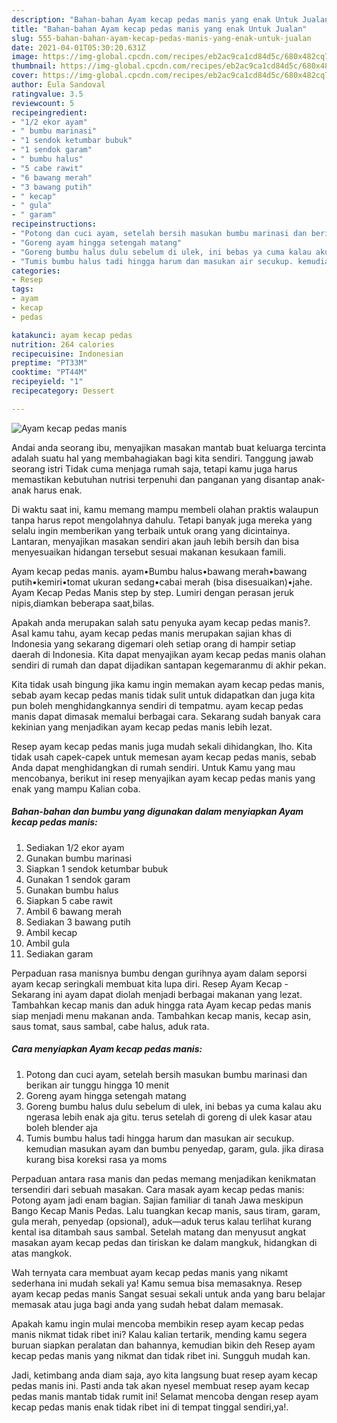 ```yaml
---
description: "Bahan-bahan Ayam kecap pedas manis yang enak Untuk Jualan"
title: "Bahan-bahan Ayam kecap pedas manis yang enak Untuk Jualan"
slug: 555-bahan-bahan-ayam-kecap-pedas-manis-yang-enak-untuk-jualan
date: 2021-04-01T05:30:20.631Z
image: https://img-global.cpcdn.com/recipes/eb2ac9ca1cd84d5c/680x482cq70/ayam-kecap-pedas-manis-foto-resep-utama.jpg
thumbnail: https://img-global.cpcdn.com/recipes/eb2ac9ca1cd84d5c/680x482cq70/ayam-kecap-pedas-manis-foto-resep-utama.jpg
cover: https://img-global.cpcdn.com/recipes/eb2ac9ca1cd84d5c/680x482cq70/ayam-kecap-pedas-manis-foto-resep-utama.jpg
author: Eula Sandoval
ratingvalue: 3.5
reviewcount: 5
recipeingredient:
- "1/2 ekor ayam"
- " bumbu marinasi"
- "1 sendok ketumbar bubuk"
- "1 sendok garam"
- " bumbu halus"
- "5 cabe rawit"
- "6 bawang merah"
- "3 bawang putih"
- " kecap"
- " gula"
- " garam"
recipeinstructions:
- "Potong dan cuci ayam, setelah bersih masukan bumbu marinasi dan berikan air tunggu hingga 10 menit"
- "Goreng ayam hingga setengah matang"
- "Goreng bumbu halus dulu sebelum di ulek, ini bebas ya cuma kalau aku ngerasa lebih enak aja gitu. terus setelah di goreng di ulek kasar atau boleh blender aja"
- "Tumis bumbu halus tadi hingga harum dan masukan air secukup. kemudian masukan ayam dan bumbu penyedap, garam, gula. jika dirasa kurang bisa koreksi rasa ya moms"
categories:
- Resep
tags:
- ayam
- kecap
- pedas

katakunci: ayam kecap pedas 
nutrition: 264 calories
recipecuisine: Indonesian
preptime: "PT33M"
cooktime: "PT44M"
recipeyield: "1"
recipecategory: Dessert

---
```



![Ayam kecap pedas manis](https://img-global.cpcdn.com/recipes/eb2ac9ca1cd84d5c/680x482cq70/ayam-kecap-pedas-manis-foto-resep-utama.jpg)

Andai anda seorang ibu, menyajikan masakan mantab buat keluarga tercinta adalah suatu hal yang membahagiakan bagi kita sendiri. Tanggung jawab seorang istri Tidak cuma menjaga rumah saja, tetapi kamu juga harus memastikan kebutuhan nutrisi terpenuhi dan panganan yang disantap anak-anak harus enak.

Di waktu  saat ini, kamu memang mampu membeli olahan praktis walaupun tanpa harus repot mengolahnya dahulu. Tetapi banyak juga mereka yang selalu ingin memberikan yang terbaik untuk orang yang dicintainya. Lantaran, menyajikan masakan sendiri akan jauh lebih bersih dan bisa menyesuaikan hidangan tersebut sesuai makanan kesukaan famili. 

Ayam kecap pedas manis. ayam•Bumbu halus•bawang merah•bawang putih•kemiri•tomat ukuran sedang•cabai merah (bisa disesuaikan)•jahe. Ayam Kecap Pedas Manis step by step. Lumiri dengan perasan jeruk nipis,diamkan beberapa saat,bilas.

Apakah anda merupakan salah satu penyuka ayam kecap pedas manis?. Asal kamu tahu, ayam kecap pedas manis merupakan sajian khas di Indonesia yang sekarang digemari oleh setiap orang di hampir setiap daerah di Indonesia. Kita dapat menyajikan ayam kecap pedas manis olahan sendiri di rumah dan dapat dijadikan santapan kegemaranmu di akhir pekan.

Kita tidak usah bingung jika kamu ingin memakan ayam kecap pedas manis, sebab ayam kecap pedas manis tidak sulit untuk didapatkan dan juga kita pun boleh menghidangkannya sendiri di tempatmu. ayam kecap pedas manis dapat dimasak memalui berbagai cara. Sekarang sudah banyak cara kekinian yang menjadikan ayam kecap pedas manis lebih lezat.

Resep ayam kecap pedas manis juga mudah sekali dihidangkan, lho. Kita tidak usah capek-capek untuk memesan ayam kecap pedas manis, sebab Anda dapat menghidangkan di rumah sendiri. Untuk Kamu yang mau mencobanya, berikut ini resep menyajikan ayam kecap pedas manis yang enak yang mampu Kalian coba.

<!--inarticleads1-->

##### Bahan-bahan dan bumbu yang digunakan dalam menyiapkan Ayam kecap pedas manis:

1. Sediakan 1/2 ekor ayam
1. Gunakan  bumbu marinasi
1. Siapkan 1 sendok ketumbar bubuk
1. Gunakan 1 sendok garam
1. Gunakan  bumbu halus
1. Siapkan 5 cabe rawit
1. Ambil 6 bawang merah
1. Sediakan 3 bawang putih
1. Ambil  kecap
1. Ambil  gula
1. Sediakan  garam


Perpaduan rasa manisnya bumbu dengan gurihnya ayam dalam seporsi ayam kecap seringkali membuat kita lupa diri. Resep Ayam Kecap - Sekarang ini ayam dapat diolah menjadi berbagai makanan yang lezat. Tambahkan kecap manis dan aduk hingga rata Ayam kecap pedas manis siap menjadi menu makanan anda. Tambahkan kecap manis, kecap asin, saus tomat, saus sambal, cabe halus, aduk rata. 

<!--inarticleads2-->

##### Cara menyiapkan Ayam kecap pedas manis:

1. Potong dan cuci ayam, setelah bersih masukan bumbu marinasi dan berikan air tunggu hingga 10 menit
1. Goreng ayam hingga setengah matang
1. Goreng bumbu halus dulu sebelum di ulek, ini bebas ya cuma kalau aku ngerasa lebih enak aja gitu. terus setelah di goreng di ulek kasar atau boleh blender aja
1. Tumis bumbu halus tadi hingga harum dan masukan air secukup. kemudian masukan ayam dan bumbu penyedap, garam, gula. jika dirasa kurang bisa koreksi rasa ya moms


Perpaduan antara rasa manis dan pedas memang menjadikan kenikmatan tersendiri dari sebuah masakan. Cara masak ayam kecap pedas manis: Potong ayam jadi enam bagian. Sajian familiar di tanah Jawa meskipun Bango Kecap Manis Pedas. Lalu tuangkan kecap manis, saus tiram, garam, gula merah, penyedap (opsional), aduk—aduk terus kalau terlihat kurang kental isa ditambah saus sambal. Setelah matang dan menyusut angkat masakan ayam kecap pedas dan tiriskan ke dalam mangkuk, hidangkan di atas mangkok. 

Wah ternyata cara membuat ayam kecap pedas manis yang nikamt sederhana ini mudah sekali ya! Kamu semua bisa memasaknya. Resep ayam kecap pedas manis Sangat sesuai sekali untuk anda yang baru belajar memasak atau juga bagi anda yang sudah hebat dalam memasak.

Apakah kamu ingin mulai mencoba membikin resep ayam kecap pedas manis nikmat tidak ribet ini? Kalau kalian tertarik, mending kamu segera buruan siapkan peralatan dan bahannya, kemudian bikin deh Resep ayam kecap pedas manis yang nikmat dan tidak ribet ini. Sungguh mudah kan. 

Jadi, ketimbang anda diam saja, ayo kita langsung buat resep ayam kecap pedas manis ini. Pasti anda tak akan nyesel membuat resep ayam kecap pedas manis mantab tidak rumit ini! Selamat mencoba dengan resep ayam kecap pedas manis enak tidak ribet ini di tempat tinggal sendiri,ya!.

